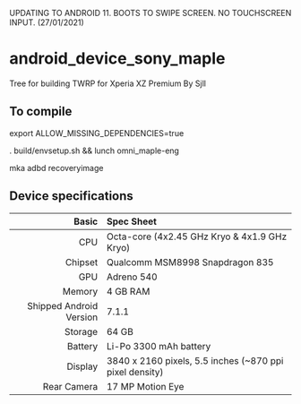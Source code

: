 
UPDATING TO ANDROID 11. BOOTS TO SWIPE SCREEN. NO TOUCHSCREEN INPUT. (27/01/2021)

# android_device_sony_maple
Tree for building TWRP for Xperia XZ Premium
             By Sjll

## To compile

export ALLOW_MISSING_DEPENDENCIES=true

. build/envsetup.sh && lunch omni_maple-eng

mka adbd recoveryimage

## Device specifications

Basic   | Spec Sheet
-------:|:-------------------------
CPU     | Octa-core (4x2.45 GHz Kryo & 4x1.9 GHz Kryo)
Chipset | Qualcomm MSM8998 Snapdragon 835
GPU     | Adreno 540
Memory  | 4 GB RAM
Shipped Android Version | 7.1.1
Storage | 64 GB
Battery | Li-Po 3300 mAh battery
Display | 3840 x 2160 pixels, 5.5 inches (~870 ppi pixel density)
Rear Camera  | 17 MP Motion Eye | 960fps
